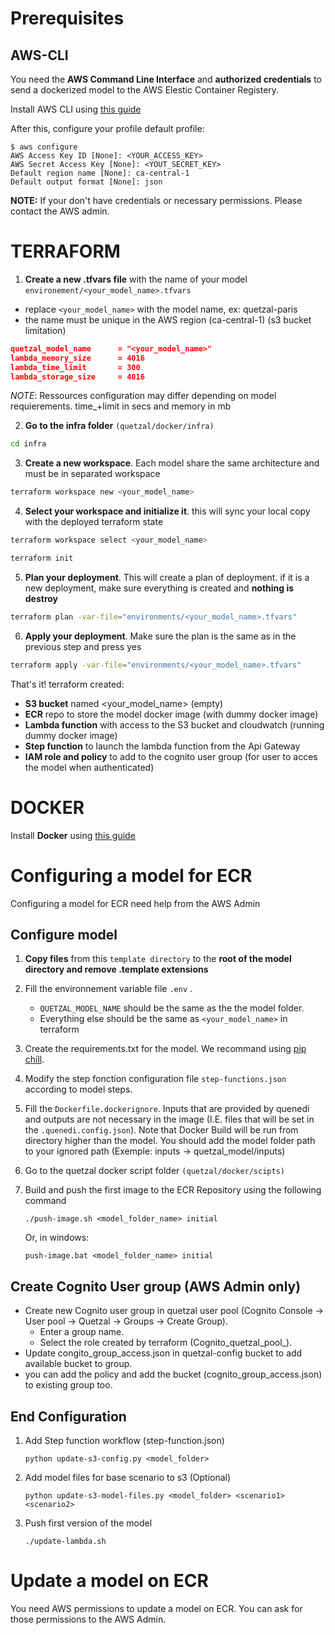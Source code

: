 # Prerequisites

## AWS-CLI

You need the **AWS Command Line Interface** and **authorized credentials** to send a dockerized model to the AWS Elestic Container Registery.

Install AWS CLI using [this guide](https://docs.aws.amazon.com/cli/latest/userguide/getting-started-install.html)

After this, configure your profile default profile:

    $ aws configure
    AWS Access Key ID [None]: <YOUR_ACCESS_KEY>
    AWS Secret Access Key [None]: <YOUT_SECRET_KEY>
    Default region name [None]: ca-central-1
    Default output format [None]: json

**NOTE:** If your don't have credentials or necessary permissions. Please contact the AWS admin.

# TERRAFORM

1. **Create a new .tfvars file** with the name of your model `environement/<your_model_name>.tfvars` <br>
 * replace `<your_model_name>`  with the model name, ex: quetzal-paris <br>
 * the name must be unique in the AWS region (ca-central-1) (s3 bucket limitation)

```JSON
quetzal_model_name      = "<your_model_name>"
lambda_memory_size      = 4016
lambda_time_limit       = 300
lambda_storage_size     = 4016
```
*NOTE*: Ressources configuration may differ depending on model requierements. time_+limit in secs and memory in mb


2. **Go to the infra folder** `(quetzal/docker/infra)`
```bash
cd infra
```

3. **Create a new workspace**. Each model share the same architecture and must be in separated workspace

```bash
terraform workspace new <your_model_name>
```

4. **Select your workspace and initialize it**. this will sync your local copy with the deployed terraform state

```bash
terraform workspace select <your_model_name>
```
```bash
terraform init
```

5.  **Plan your deployment**. This will create a plan of deployment. if it is a new deployment, make sure everything is created and **nothing is destroy** <br>

```bash
terraform plan -var-file="environments/<your_model_name>.tfvars"
```

6.  **Apply your deployment**. Make sure the plan is the same as in the previous step and press yes  <br>

```bash
terraform apply -var-file="environments/<your_model_name>.tfvars"
```

That's it! terraform created:
* **S3 bucket** named <your_model_name> (empty)
* **ECR** repo to store the model docker image (with dummy docker image)
* **Lambda function** with access to the S3 bucket and cloudwatch (running dummy docker image)
* **Step function** to launch the lambda function from the Api Gateway
* **IAM role and policy** to add to the cognito user group (for user to acces the model when authenticated)


# DOCKER

Install **Docker** using [this guide](https://docs.docker.com/get-docker/)

# Configuring a model for ECR

Configuring a model for ECR need help from the AWS Admin

## Configure model

1. **Copy files** from this `template directory` to the **root of the model directory and remove .template extensions**
2. Fill the environnement variable file `.env` .
    * `QUETZAL_MODEL_NAME` should be the same as the the model folder.
    * Everything else should be the same as `<your_model_name>` in terraform
3. Create the requirements.txt for the model. We recommand using [pip chill](https://pypi.org/project/pip-chill/).
4. Modify the step fonction configuration file `step-functions.json` according to model steps.
5. Fill the `Dockerfile.dockerignore`. Inputs that are provided by quenedi and outputs are not necessary in the image (I.E. files that will be set in the `.quenedi.config.json`). Note that Docker Build will be run from directory higher than the model. You should add the model folder path to your ignored path (Exemple: inputs -> quetzal_model/inputs)
6. Go to the quetzal docker script folder `(quetzal/docker/scipts)`
7. Build and push the first image to the ECR Repository using the following command 

   ``./push-image.sh <model_folder_name> initial``

    Or, in windows:
    
    ``push-image.bat <model_folder_name> initial``




## Create Cognito User group (AWS Admin only)
* Create new Cognito user group in quetzal user pool (Cognito Console -> User pool -> Quetzal -> Groups -> Create Group).
    * Enter a group name.
    * Select the role created by terraform (Cognito_quetzal_pool_<model-name>).
* Update congito_group_access.json in quetzal-config bucket to add available bucket to group.
* you can add the policy and add the bucket (cognito_group_access.json) to existing group too.

## End Configuration



1. Add Step function workflow (step-function.json)

   ``python update-s3-config.py <model_folder>``

2. Add model files for base scenario to s3 (Optional)

   ``python update-s3-model-files.py <model_folder> <scenario1> <scenario2>``

3. Push first version of the model

   ``./update-lambda.sh``

# Update a model on ECR

You need AWS permissions to update a model on ECR. You can ask for those permissions to the AWS Admin.
